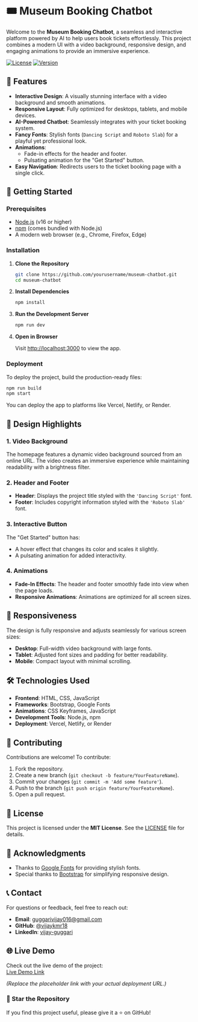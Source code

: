 

# 🎟️ Museum Booking Chatbot

Welcome to the **Museum Booking Chatbot**, a seamless and interactive platform powered by AI to help users book tickets effortlessly. This project combines a modern UI with a video background, responsive design, and engaging animations to provide an immersive experience.

[![License](https://img.shields.io/badge/license-MIT-blue.svg)](LICENSE)
[![Version](https://img.shields.io/badge/version-1.0.0-green.svg)](https://github.com/yourusername/museum-chatbot)



## 🌟 Features

- **Interactive Design**: A visually stunning interface with a video background and smooth animations.
- **Responsive Layout**: Fully optimized for desktops, tablets, and mobile devices.
- **AI-Powered Chatbot**: Seamlessly integrates with your ticket booking system.
- **Fancy Fonts**: Stylish fonts (`Dancing Script` and `Roboto Slab`) for a playful yet professional look.
- **Animations**:
  - Fade-in effects for the header and footer.
  - Pulsating animation for the "Get Started" button.
- **Easy Navigation**: Redirects users to the ticket booking page with a single click.



## 🚀 Getting Started

### Prerequisites

- [Node.js](https://nodejs.org) (v16 or higher)
- [npm](https://www.npmjs.com/) (comes bundled with Node.js)
- A modern web browser (e.g., Chrome, Firefox, Edge)



### Installation

1. **Clone the Repository**

   ```bash
   git clone https://github.com/yourusername/museum-chatbot.git
   cd museum-chatbot
   ```

2. **Install Dependencies**

   ```bash
   npm install
   ```

3. **Run the Development Server**

   ```bash
   npm run dev
   ```

4. **Open in Browser**

   Visit [http://localhost:3000](http://localhost:3000) to view the app.



### Deployment

To deploy the project, build the production-ready files:

```bash
npm run build
npm start
```

You can deploy the app to platforms like Vercel, Netlify, or Render.



## 🎨 Design Highlights

### 1. **Video Background**
The homepage features a dynamic video background sourced from an online URL. The video creates an immersive experience while maintaining readability with a brightness filter.

### 2. **Header and Footer**
- **Header**: Displays the project title styled with the `'Dancing Script'` font.
- **Footer**: Includes copyright information styled with the `'Roboto Slab'` font.

### 3. **Interactive Button**
The "Get Started" button has:
- A hover effect that changes its color and scales it slightly.
- A pulsating animation for added interactivity.

### 4. **Animations**
- **Fade-In Effects**: The header and footer smoothly fade into view when the page loads.
- **Responsive Animations**: Animations are optimized for all screen sizes.



## 📱 Responsiveness

The design is fully responsive and adjusts seamlessly for various screen sizes:
- **Desktop**: Full-width video background with large fonts.
- **Tablet**: Adjusted font sizes and padding for better readability.
- **Mobile**: Compact layout with minimal scrolling.



## 🛠️ Technologies Used

- **Frontend**: HTML, CSS, JavaScript
- **Frameworks**: Bootstrap, Google Fonts
- **Animations**: CSS Keyframes, JavaScript
- **Development Tools**: Node.js, npm
- **Deployment**: Vercel, Netlify, or Render



## 🤝 Contributing

Contributions are welcome! To contribute:

1. Fork the repository.
2. Create a new branch (`git checkout -b feature/YourFeatureName`).
3. Commit your changes (`git commit -m 'Add some feature'`).
4. Push to the branch (`git push origin feature/YourFeatureName`).
5. Open a pull request.



## 📜 License

This project is licensed under the **MIT License**. See the [LICENSE](LICENSE) file for details.


## 🙏 Acknowledgments

- Thanks to [Google Fonts](https://fonts.google.com/) for providing stylish fonts.
- Special thanks to [Bootstrap](https://getbootstrap.com/) for simplifying responsive design.



## 📞 Contact

For questions or feedback, feel free to reach out:

- **Email**: guggarivijay016@gmail.com
- **GitHub**: [@vijaykmr18](https://github.com/vijaykmr18)
- **LinkedIn**: [vijay-guggari](https://www.linkedin.com/in/vijay-guggari)


## 🌐 Live Demo

Check out the live demo of the project:  
[Live Demo Link]([https://ticketbooking-z7v1.onrender.com/](https://v0-museum-ticket-booking-page.vercel.app/))

*(Replace the placeholder link with your actual deployment URL.)*



### 🌟 Star the Repository

If you find this project useful, please give it a ⭐ on GitHub!

